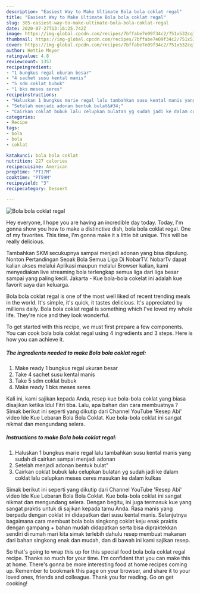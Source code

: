 ```yaml
---
description: "Easiest Way to Make Ultimate Bola bola coklat regal"
title: "Easiest Way to Make Ultimate Bola bola coklat regal"
slug: 385-easiest-way-to-make-ultimate-bola-bola-coklat-regal
date: 2020-07-27T13:16:25.742Z
image: https://img-global.cpcdn.com/recipes/7bffabe7e09f34c2/751x532cq70/bola-bola-coklat-regal-foto-resep-utama.jpg
thumbnail: https://img-global.cpcdn.com/recipes/7bffabe7e09f34c2/751x532cq70/bola-bola-coklat-regal-foto-resep-utama.jpg
cover: https://img-global.cpcdn.com/recipes/7bffabe7e09f34c2/751x532cq70/bola-bola-coklat-regal-foto-resep-utama.jpg
author: Hettie Meyer
ratingvalue: 4.8
reviewcount: 1357
recipeingredient:
- "1 bungkus regal ukuran besar"
- "4 sachet susu kental manis"
- "5 sdm coklat bubuk"
- "1 bks meses seres"
recipeinstructions:
- "Haluskan 1 bungkus marie regal lalu tambahkan susu kental manis yang sudah di cairkan sampai menjadi adonan"
- "Setelah menjadi adonan bentuk bulat&#34;"
- "Cairkan coklat bubuk lalu celupkan bulatan yg sudah jadi ke dalam coklat lalu celupkan meses ceres masukan ke dalam kulkas"
categories:
- Recipe
tags:
- bola
- bola
- coklat

katakunci: bola bola coklat 
nutrition: 227 calories
recipecuisine: American
preptime: "PT17M"
cooktime: "PT59M"
recipeyield: "3"
recipecategory: Dessert

---
```



![Bola bola coklat regal](https://img-global.cpcdn.com/recipes/7bffabe7e09f34c2/751x532cq70/bola-bola-coklat-regal-foto-resep-utama.jpg)

Hey everyone, I hope you are having an incredible day today. Today, I'm gonna show you how to make a distinctive dish, bola bola coklat regal. One of my favorites. This time, I'm gonna make it a little bit unique. This will be really delicious.

Tambahkan SKM secukupnya sampai menjadi adonan yang bisa dipulung. Nonton Pertandingan Sepak Bola Semua Liga Di NobarTV. NobarTv dapat kalian akses melalui Aplikasi maupun melalui Browser kalian, kami menyediakan live streaming bola terlengkap semua liga dari liga besar sampai yang paling kecil. Jakarta - Kue bola-bola cokelat ini adalah kue favorit saya dan keluarga.

Bola bola coklat regal is one of the most well liked of recent trending meals in the world. It's simple, it's quick, it tastes delicious. It's appreciated by millions daily. Bola bola coklat regal is something which I've loved my whole life. They're nice and they look wonderful.


To get started with this recipe, we must first prepare a few components. You can cook bola bola coklat regal using 4 ingredients and 3 steps. Here is how you can achieve it.

<!--inarticleads1-->

##### The ingredients needed to make Bola bola coklat regal:

1. Make ready 1 bungkus regal ukuran besar
1. Take 4 sachet susu kental manis
1. Take 5 sdm coklat bubuk
1. Make ready 1 bks meses seres


Kali ini, kami sajikan kepada Anda, resep kue bola-bola coklat yang biasa disajikan ketika Idul Fitri tiba. Lalu, apa bahan dan cara membuatnya ? Simak berikut ini seperti yang dikutip dari Channel YouTube &#39;Resep Abi&#39; video Ide Kue Lebaran Bola Bola Coklat. Kue bola-bola coklat ini sangat nikmat dan mengundang selera. 

<!--inarticleads2-->

##### Instructions to make Bola bola coklat regal:

1. Haluskan 1 bungkus marie regal lalu tambahkan susu kental manis yang sudah di cairkan sampai menjadi adonan
1. Setelah menjadi adonan bentuk bulat&#34;
1. Cairkan coklat bubuk lalu celupkan bulatan yg sudah jadi ke dalam coklat lalu celupkan meses ceres masukan ke dalam kulkas


Simak berikut ini seperti yang dikutip dari Channel YouTube &#39;Resep Abi&#39; video Ide Kue Lebaran Bola Bola Coklat. Kue bola-bola coklat ini sangat nikmat dan mengundang selera. Dengan begitu, ini juga termasuk kue yang sangat praktis untuk di sajikan kepada tamu Anda. Rasa manis yang berpadu dengan coklat ini didapatkan dari susu kental manis. Selanjutnya bagaimana cara membuat bola bola singkong coklat keju enak praktis dengan gampang + bahan mudah didapatkan serta bisa dipraktekkan sendiri di rumah mari kita simak terlebih dahulu resep membuat makanan dari bahan singkong enak dan mudah, dan di bawah ini kami sajikan resep. 

So that's going to wrap this up for this special food bola bola coklat regal recipe. Thanks so much for your time. I'm confident that you can make this at home. There's gonna be more interesting food at home recipes coming up. Remember to bookmark this page on your browser, and share it to your loved ones, friends and colleague. Thank you for reading. Go on get cooking!
